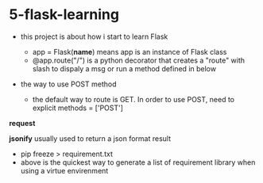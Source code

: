 # 5-flask-learning
* this project is about how i start to learn Flask
  * app = Flask(__name__) means app is an instance of Flask class
  * @app.route("/") is a python decorator that creates a "route" with slash to dispaly a msg or run a method defined in below



* the way to use POST method
  * the default way to route is GET. In order to use POST, need to explicit methods = ['POST']

**request**

**jsonify** usually used to return a json format result


* pip freeze > requirement.txt
* above is the quickest way to generate a list of requirement library when using a virtue envirenment